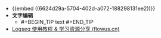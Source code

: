 - {{embed ((6624d29a-5704-402d-a072-188298131ee2))}}
- **文字编辑**
	- #+BEGIN_TIP
	  text
	  #+END_TIP
- [Logseq 使用教程 & 学习资源分享 (flowus.cn)](https://flowus.cn/hub001/share/d502ee31-8175-4c1b-af24-0aed03d426e2)